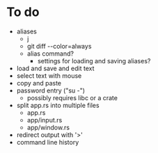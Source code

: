 To do
=====
- aliases
  - j
  - git diff --color=always
  - alias command?
    - settings for loading and saving aliases?
- load and save and edit text
- select text with mouse
- copy and paste
- password entry ("su -")
  - possibly requires libc or a crate
- split app.rs into multiple files
  - app.rs
  - app/input.rs
  - app/window.rs
- redirect output with '>'
- command line history
